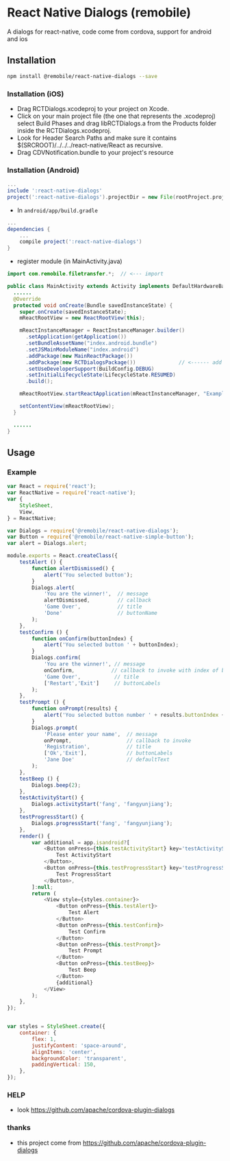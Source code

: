 # React Native Dialogs (remobile)
A dialogs for react-native, code come from cordova, support for android and ios

## Installation
```sh
npm install @remobile/react-native-dialogs --save
```

### Installation (iOS)
* Drag RCTDialogs.xcodeproj to your project on Xcode.
* Click on your main project file (the one that represents the .xcodeproj) select Build Phases and drag libRCTDialogs.a from the Products folder inside the RCTDialogs.xcodeproj.
* Look for Header Search Paths and make sure it contains $(SRCROOT)/../../../react-native/React as recursive.
* Drag CDVNotification.bundle to your project's resource

### Installation (Android)
```gradle
...
include ':react-native-dialogs'
project(':react-native-dialogs').projectDir = new File(rootProject.projectDir, '../node_modules/@remobile/react-native-dialogs/android')
```

* In `android/app/build.gradle`

```gradle
...
dependencies {
    ...
    compile project(':react-native-dialogs')
}
```

* register module (in MainActivity.java)

```java
import com.remobile.filetransfer.*;  // <--- import

public class MainActivity extends Activity implements DefaultHardwareBackBtnHandler {
  ......
  @Override
  protected void onCreate(Bundle savedInstanceState) {
    super.onCreate(savedInstanceState);
    mReactRootView = new ReactRootView(this);

    mReactInstanceManager = ReactInstanceManager.builder()
      .setApplication(getApplication())
      .setBundleAssetName("index.android.bundle")
      .setJSMainModuleName("index.android")
      .addPackage(new MainReactPackage())
      .addPackage(new RCTDialogsPackage())              // <------ add here
      .setUseDeveloperSupport(BuildConfig.DEBUG)
      .setInitialLifecycleState(LifecycleState.RESUMED)
      .build();

    mReactRootView.startReactApplication(mReactInstanceManager, "ExampleRN", null);

    setContentView(mReactRootView);
  }

  ......
}
```

## Usage

### Example
```js
var React = require('react');
var ReactNative = require('react-native');
var {
    StyleSheet,
    View,
} = ReactNative;

var Dialogs = require('@remobile/react-native-dialogs');
var Button = require('@remobile/react-native-simple-button');
var alert = Dialogs.alert;

module.exports = React.createClass({
    testAlert () {
        function alertDismissed() {
            alert('You selected button');
        }
        Dialogs.alert(
            'You are the winner!',  // message
            alertDismissed,         // callback
            'Game Over',            // title
            'Done'                  // buttonName
        );
    },
    testConfirm () {
        function onConfirm(buttonIndex) {
            alert('You selected button ' + buttonIndex);
        }
        Dialogs.confirm(
            'You are the winner!', // message
            onConfirm,            // callback to invoke with index of button pressed
            'Game Over',           // title
            ['Restart','Exit']     // buttonLabels
        );
    },
    testPrompt () {
        function onPrompt(results) {
            alert('You selected button number ' + results.buttonIndex + ' and entered ' + results.input1);
        }
        Dialogs.prompt(
            'Please enter your name',  // message
            onPrompt,                  // callback to invoke
            'Registration',            // title
            ['Ok','Exit'],             // buttonLabels
            'Jane Doe'                 // defaultText
        );
    },
    testBeep () {
        Dialogs.beep(2);
    },
    testActivityStart() {
        Dialogs.activityStart('fang', 'fangyunjiang');
    },
    testProgressStart() {
        Dialogs.progressStart('fang', 'fangyunjiang');
    },
    render() {
        var additional = app.isandroid?[
            <Button onPress={this.testActivityStart} key='testActivityStart'>
                Test ActivityStart
            </Button>,
            <Button onPress={this.testProgressStart} key='testProgressStart'>
                Test ProgressStart
            </Button>,
        ]:null;
        return (
            <View style={styles.container}>
                <Button onPress={this.testAlert}>
                    Test Alert
                </Button>
                <Button onPress={this.testConfirm}>
                    Test Confirm
                </Button>
                <Button onPress={this.testPrompt}>
                    Test Prompt
                </Button>
                <Button onPress={this.testBeep}>
                    Test Beep
                </Button>
                {additional}
            </View>
        );
    },
});


var styles = StyleSheet.create({
    container: {
        flex: 1,
        justifyContent: 'space-around',
        alignItems: 'center',
        backgroundColor: 'transparent',
        paddingVertical: 150,
    },
});
```

### HELP
* look https://github.com/apache/cordova-plugin-dialogs


### thanks
* this project come from https://github.com/apache/cordova-plugin-dialogs
